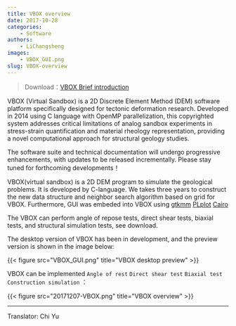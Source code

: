 ```yaml
---
title: VBOX overview
date: 2017-10-28
categories:
    - Software
authors:
    - LiChangsheng
images:
    - VBOX_GUI.png
slug: VBOX-overview
---
```


> Download：[VBOX Brief introduction](VBOX-overview.pdf)

VBOX (Virtual Sandbox) is a 2D Discrete Element Method (DEM) software platform specifically designed for tectonic deformation research. Developed in 2014 using C language with OpenMP parallelization, this copyrighted system addresses critical limitations of analog sandbox experiments in stress-strain quantification and material rheology representation, providing a novel computational approach for structural geology studies.

The software suite and technical documentation will undergo progressive enhancements, with updates to be released incrementally. Please stay tuned for forthcoming developments！


VBOX(virtual sandbox) is a 2D DEM program to simulate the geological problems. It is developed by C-language. We takes  three years  to construct the new data structure and neighbor search algorithm based on grid for VBOX. Furthermore, GUI was embeded into VBOX using [gtkmm](https://www.gtkmm.org/) [PLplot](http://plplot.sourceforge.net/) [Cairo](https://www.cairographics.org/)


The VBOX can perform angle of repose tests, direct shear tests, biaxial tests, and structural simulation tests, see download.

The desktop version of VBOX has been in development, and the preview version is shown in the image below:

{{< figure src="VBOX_GUI.png" title="VBOX desktop preview" >}}

VBOX can be implemented ``Angle of rest`` ``Direct shear test`` ``Biaxial test`` ``Construction simulation`` ：

{{< figure src="20171207-VBOX.png" title="VBOX overview" >}}



---

Translator: Chi Yu

